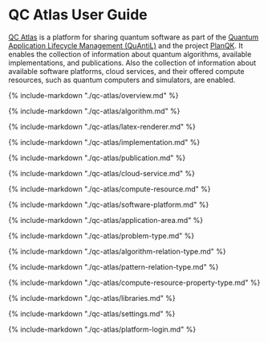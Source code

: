 # QC Atlas User Guide

[QC Atlas](https://github.com/UST-QuAntiL/qc-atlas) is a platform for sharing quantum software as part of the [Quantum Application Lifecycle Management (QuAntiL)](https://github.com/UST-QuAntiL) and the project [PlanQK](https://planqk.de/en/).
It enables the collection of information about quantum algorithms, available implementations, and publications.
Also the collection of information about available software platforms, cloud services, and their offered compute resources, such as quantum computers and simulators, are enabled. 

{%
   include-markdown "./qc-atlas/overview.md"
%}

{%
   include-markdown "./qc-atlas/algorithm.md"
%}

{%
   include-markdown "./qc-atlas/latex-renderer.md"
%}

{%
   include-markdown "./qc-atlas/implementation.md"
%}

{%
   include-markdown "./qc-atlas/publication.md"
%}

{%
   include-markdown "./qc-atlas/cloud-service.md"
%}

{%
   include-markdown "./qc-atlas/compute-resource.md"
%}

{%
   include-markdown "./qc-atlas/software-platform.md"
%}

{%
   include-markdown "./qc-atlas/application-area.md"
%}

{%
   include-markdown "./qc-atlas/problem-type.md"
%}

{%
   include-markdown "./qc-atlas/algorithm-relation-type.md"
%}

{%
   include-markdown "./qc-atlas/pattern-relation-type.md"
%}

{%
   include-markdown "./qc-atlas/compute-resource-property-type.md"
%}

{%
   include-markdown "./qc-atlas/libraries.md"
%}

{%
   include-markdown "./qc-atlas/settings.md"
%}

{%
   include-markdown "./qc-atlas/platform-login.md"
%}